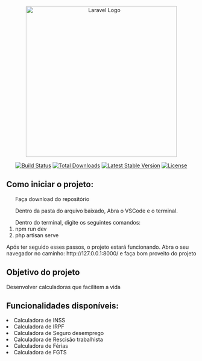 <p align="center"><a href="https://laravel.com" target="_blank"><img src="https://raw.githubusercontent.com/laravel/art/master/logo-lockup/5%20SVG/2%20CMYK/1%20Full%20Color/laravel-logolockup-cmyk-red.svg" width="400" alt="Laravel Logo"></a></p>

<p align="center">
<a href="https://github.com/laravel/framework/actions"><img src="https://github.com/laravel/framework/workflows/tests/badge.svg" alt="Build Status"></a>
<a href="https://packagist.org/packages/laravel/framework"><img src="https://img.shields.io/packagist/dt/laravel/framework" alt="Total Downloads"></a>
<a href="https://packagist.org/packages/laravel/framework"><img src="https://img.shields.io/packagist/v/laravel/framework" alt="Latest Stable Version"></a>
<a href="https://packagist.org/packages/laravel/framework"><img src="https://img.shields.io/packagist/l/laravel/framework" alt="License"></a>
</p>

## Como iniciar o projeto:
<ol>Faça download do repositório</ol>
<ol>Dentro da pasta do arquivo baixado, Abra o VSCode e o terminal.</ol>
<ol>
    Dentro do terminal, digite os seguintes comandos:
    <li>npm run dev </li>
    <li>php artisan serve</li>
</ol>
Após ter seguido esses passos, o projeto estará funcionando. Abra o seu navegador no caminho: http://127.0.0.1:8000/ e faça bom proveito do projeto

## Objetivo do projeto
Desenvolver calculadoras que facilitem a vida 

## Funcionalidades disponíveis:
<li>Calculadora de INSS</li>
<li>Calculadora de IRPF</li>
<li>Calculadora de Seguro desemprego</li>
<li>Calculadora de Rescisão trabalhista</li>
<li>Calculadora de Férias</li>
<li>Calculadora de FGTS</li>



